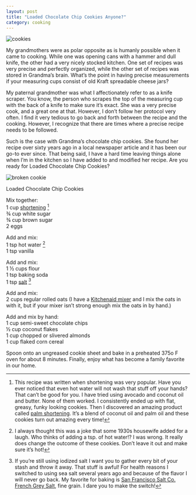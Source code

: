 ```yaml
---
layout: post
title: "Loaded Chocolate Chip Cookies Anyone?"
category: cooking
---
```

![cookies](/themilewidelife.com/assets/images/cookies.jpg)

My grandmothers were as polar opposite as is humanly possible when it came to cooking. While one was opening cans with a hammer and dull knife, the other had a very nicely stocked kitchen. One set of recipes was very precise and perfectly organized, while the other set of recipes was stored in Grandma’s brain. What’s the point in having precise measurements if your measuring cups consist of old Kraft spreadable cheese jars?

My paternal grandmother was what I affectionately refer to as a knife scraper. You know, the person who scrapes the top of the measuring cup with the back of a knife to make sure it’s exact. She was a very precise cook, and a great one at that. However, I don’t follow her protocol very often. I find it very tedious to go back and forth between the recipe and the cooking. However, I recognize that there are times where a precise recipe needs to be followed.

Such is the case with Grandma’s chocolate chip cookies. She found her recipe over sixty years ago in a local newspaper article and it has been our go-to ever since. That being said, I have a hard time leaving things alone when I’m in the kitchen so I have added to and modified her recipe. Are you ready for Loaded Chocolate Chip Cookies?

![broken cookie](/themilewidelife.com/assets/images/broken-cookie.jpg)

Loaded Chocolate Chip Cookies

Mix together:  
1 cup [shortening](http://amzn.to/2yMQ1Is) [^1]  
¾ cup white sugar  
¾ cup brown sugar  
2 eggs

Add and mix:  
1 tsp hot water [^2]  
1 tsp vanilla

Add and mix:  
1 ½ cups flour  
1 tsp baking soda  
1 tsp [salt](https://www.sfsalt.com/french-grey-salt1) [^3]

Add and mix:  
2 cups regular rolled oats (I have a [Kitchenaid mixer](http://amzn.to/2hqulum) and I mix the oats in with it, but if your mixer isn’t strong enough mix the oats in by hand.)

Add and mix by hand:  
1 cup semi-sweet chocolate chips  
½ cup coconut flakes  
1 cup chopped or slivered almonds  
1 cup flaked corn cereal

Spoon onto an ungreased cookie sheet and bake in a preheated 375o F oven for about 8 minutes. Finally, enjoy what has become a family favorite in our home.

[^1]: This recipe was written when shortening was very popular. Have you ever noticed that even hot water will not wash that stuff off your hands? That can’t be good for you. I have tried using avocado and coconut oil and butter. None of them worked. I consistently ended up with flat, greasy, funky looking cookies. Then I discovered an amazing product called [palm shortening](http://amzn.to/2yMQ1Is). It’s a blend of coconut oil and palm oil and these cookies turn out amazing every time!

[^2]: I always thought this was a joke that some 1930s housewife added for a laugh. Who thinks of adding a tsp. of hot water!? I was wrong. It really does change the outcome of these cookies. Don’t leave it out and make sure it’s hot!

[^3]: If you’re still using iodized salt I want you to gather every bit of your stash and throw it away. That stuff is awful! For health reasons I switched to using sea salt several years ago and because of the flavor I will never go back. My favorite for baking is [San Francisco Salt Co. French Grey Salt](https://www.sfsalt.com/french-grey-salt1), fine grain. I dare you to make the switch!
